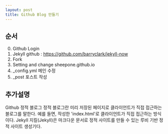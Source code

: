 ```yaml
---
layout: post
title: Github Blog 만들기
---
```

## 순서
0. Github Login
1. Jekyll github : https://github.com/barryclark/jekyll-now
2. Fork
3. Setting and change sheepone.github.io
4. _config.yml 메인 수정
5. _post 포스트 작성

## 추가설명
Github 정적 블로그
정적 블로그란 미리 저장된 페이지로 클라이언트가 직접 접근하는 블로그를 말한다. 예를 들면, 작성한 'index.html'로 클라이언트가 직접 접근하는 방식이다.
Jekyll
지킬(Jekyll)은 마크다운 문서로 정적 사이트를 만들 수 있는 루비 기반 정적 사이트 생성기다.
